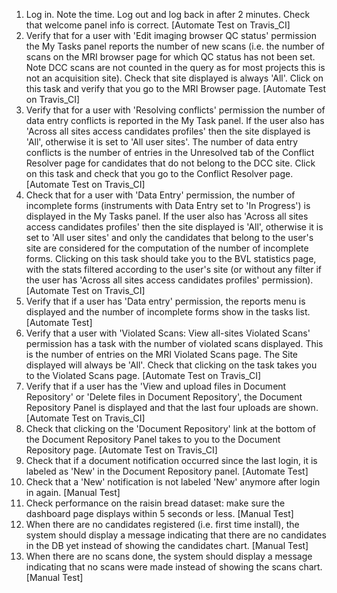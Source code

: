 1. Log in. Note the time. Log out and log back in after 2 minutes. Check that welcome panel info is correct.
   [Automate Test on Travis_CI]
2. Verify that for a user with 'Edit imaging browser QC status' permission the My Tasks panel reports the number of new
   scans (i.e. the number of scans on the MRI browser page for which QC status has not been set. Note DCC scans are not
   counted in the query as for most projects this is not an acquisition site). Check that site
   displayed is always 'All'. Click on this task and verify that you go to the MRI Browser page.
   [Automate Test on Travis_CI]
3. Verify that for a user with 'Resolving conflicts' permission the number of data entry conflicts is reported in the
   My Task panel. If the user also has 'Across all sites access candidates profiles' then the site displayed is
   'All', otherwise it is set to 'All user sites'. The number of data entry conflicts is the number of
   entries in the Unresolved tab of the Conflict Resolver page for candidates that do not belong to the DCC site. 
   Click on this task and check that you go to the Conflict Resolver page.
   [Automate Test on Travis_CI]
4. Check that for a user with 'Data Entry' permission, the number of incomplete forms (instruments with Data Entry
   set to 'In Progress') is displayed in the My Tasks panel. If the user also has 'Across all sites access candidates
   profiles' then the site displayed is 'All', otherwise it is set to 'All user sites' and only the
   candidates that belong to the user's site are considered for the computation of the number of incomplete forms.
   Clicking on this task should take you to the BVL statistics page, with the stats filtered according to the user's
   site (or without any filter if the user has 'Across all sites access candidates profiles' permission).
   [Automate Test on Travis_CI]
6. Verify that if a user has 'Data entry' permission, the reports menu is displayed and the number of incomplete
   forms show in the tasks list.
   [Automate Test]
9. Verify that a user with 'Violated Scans: View all-sites Violated Scans' permission has a task with the number
   of violated scans displayed. This is the number of entries on the MRI Violated Scans page. The Site displayed will
   always be 'All'. Check that clicking on the task takes you to the Violated Scans page.
   [Automate Test on Travis_CI]
10. Verify that if a user has the 'View and upload files in Document Repository' or 'Delete files in Document Repository', the Document Repository Panel is displayed and that the last four uploads are shown.
[Automate Test on Travis_CI]
10. Check that clicking on the 'Document Repository' link at the bottom of the Document Repository Panel takes to you to the Document Repository page.
[Automate Test on Travis_CI]
11. Check that if a document notification occurred since the last login, it is labeled as 'New' in the Document
    Repository panel.
    [Automate Test]
12. Check that a 'New' notification is not labeled 'New' anymore after login in again.
    [Manual Test]
13. Check performance on the raisin bread dataset: make sure the dashboard page displays within 5 seconds or less.
    [Manual Test]
14. When there are no candidates registered (i.e. first time install), the system should display a message indicating
    that there are no candidates in the DB yet instead of showing the candidates chart.
    [Manual Test]
15. When there are no scans done, the system should display a message indicating that no scans were made instead of
    showing the scans chart.     
    [Manual Test]
